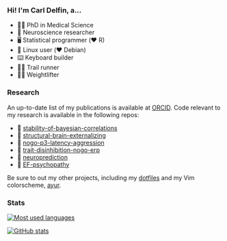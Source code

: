 ### Hi! I'm Carl Delfin, a...

* 👨‍🎓 PhD in Medical Science
* 🧠 Neuroscience researcher
* 🖥️ Statistical programmer (:heart: R)
* 🐧 Linux user (:heart: Debian)
* ⌨️ Keyboard builder
* 🏃‍♂️ Trail runner
* 🏋️‍♂️ Weightlifter

### Research

An up-to-date list of my publications is available at [ORCID](https://orcid.org/0000-0003-4827-7650). Code relevant to my research is available in the following repos:

* :page_facing_up: [stability-of-bayesian-correlations](https://github.com/carldelfin/stability-of-bayesian-correlations)
* :page_facing_up: [structural-brain-externalizing](https://github.com/carldelfin/structural-brain-externalizing)
* :page_facing_up: [nogo-p3-latency-aggression](https://github.com/carldelfin/nogo-p3-latency-aggression)
* :page_facing_up: [trait-disinhibition-nogo-erp](https://github.com/carldelfin/trait-disinhibition-nogo-erp)
* :page_facing_up: [neuroprediction](https://github.com/carldelfin/neuroprediction)
* :page_facing_up: [EF-psychopathy](https://github.com/carldelfin/EF-psychopathy)

Be sure to out my other projects, including my [dotfiles](https://github.com/carldelfin/dotfiles) and my Vim colorscheme, [ayur](https://github.com/carldelfin/ayur).

### Stats

[![Most used languages](https://github-readme-stats.vercel.app/api/top-langs/?username=carldelfin&hide=scilab&layout=compact&show_icons=true&theme=ayu-mirage)](https://github.com/anuraghazra/github-readme-stats)

[![GitHub stats](https://github-readme-stats.vercel.app/api?username=carldelfin&layout=compact&show_icons=true&theme=ayu-mirage)](https://github.com/anuraghazra/github-readme-stats)
